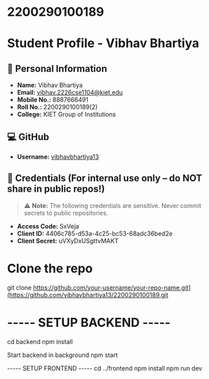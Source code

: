# 2200290100189
# Student Profile - Vibhav Bhartiya

## 👤 Personal Information

- **Name:** Vibhav Bhartiya  
- **Email:** [vibhav.2226cse1104@kiet.edu](mailto:vibhav.2226cse1104@kiet.edu)  
- **Mobile No.:** 8887666491  
- **Roll No.:** 2200290100189(2)  
- **College:** KIET Group of Institutions

## 💻 GitHub

- **Username:** [vibhavbhartiya13](https://github.com/vibhavbhartiya13)

## 🔐 Credentials (For internal use only – do NOT share in public repos!)

> ⚠️ **Note:** The following credentials are sensitive. Never commit secrets to public repositories.

- **Access Code:** SxVeja  
- **Client ID:** 4406c785-d53a-4c25-bc53-68adc36bed2e  
- **Client Secret:** uVXyDxUSgttvMAKT
# Clone the repo
git clone https://github.com/your-username/your-repo-name.git](https://github.com/vibhavbhartiya13/2200290100189.git


# ----- SETUP BACKEND -----
cd backend
npm install

Start backend in background 
npm start 



 ----- SETUP FRONTEND -----
cd ../frontend
npm install
npm run dev
